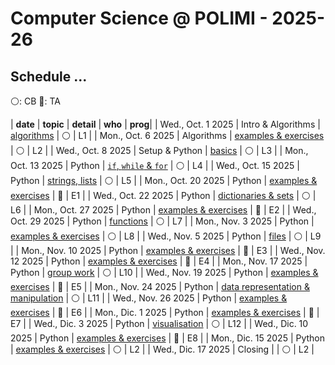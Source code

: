 # Computer Science @ POLIMI - 2025-26

## Schedule ...

:white_circle:: CB
:large_blue_circle:: TA



| **date**           | **topic**                | **detail**            | **who** | **prog**|
| Wed., Oct.  1 2025 | Intro & Algorithms       | [algorithms](./calendario/20251001.md)                    | :white_circle:        | L1    |
| Mon., Oct.  6 2025 | Algorithms               | [examples & exercises](./calendario/20251006.md)          | :white_circle:        | L2    |
| Wed., Oct.  8 2025 | Setup & Python           | [basics](./calendario/20251008.md)                        | :white_circle:        | L3    |
| Mon., Oct. 13 2025 | Python                   | [`if`, `while` & `for`](./calendario/20251013.md)                | :white_circle:        | L4    |
| Wed., Oct. 15 2025 | Python                   | [strings, lists](./calendario/20251015.md)          | :white_circle:        | L5    |
| Mon., Oct. 20 2025 | Python                   | [examples & exercises](./calendario/20251020.md)          | :large_blue_circle:   | E1    |
| Wed., Oct. 22 2025 | Python                   | [dictionaries & sets](./calendario/20251022.md)          | :white_circle:        | L6    |
| Mon., Oct. 27 2025 | Python                   | [examples & exercises](./calendario/20251027.md)          | :large_blue_circle:   | E2    |
| Wed., Oct. 29 2025 | Python                   | [functions](./calendario/20251029.md)          | :white_circle:        | L7    |
| Mon., Nov.  3 2025 | Python                   | [examples & exercises](./calendario/20251103.md)          | :white_circle:        | L8    |
| Wed., Nov.  5 2025 | Python                   | [files](./calendario/20251105.md)          | :white_circle:        | L9    |
| Mon., Nov. 10 2025 | Python                   | [examples & exercises](./calendario/20251110.md)          | :large_blue_circle:   | E3    |
| Wed., Nov. 12 2025 | Python                   | [examples & exercises](./calendario/20251112.md)          | :large_blue_circle:   | E4    |
| Mon., Nov. 17 2025 | Python                   | [group work](./calendario/20251117.md)          | :white_circle:        | L10    |
| Wed., Nov. 19 2025 | Python                   | [examples & exercises](./calendario/20251119.md)          | :large_blue_circle:   | E5    |
| Mon., Nov. 24 2025 | Python                   | [data representation & manipulation](./calendario/20251124.md)          | :white_circle:        | L11    |
| Wed., Nov. 26 2025 | Python                   | [examples & exercises](./calendario/20251126.md)          | :large_blue_circle:   | E6    |
| Mon., Dic.  1 2025 | Python                   | [examples & exercises](./calendario/20251201.md)          | :large_blue_circle:   | E7    |
| Wed., Dic.  3 2025 | Python                   | [visualisation](./calendario/20251203.md)                 | :white_circle:        | L12    |
| Wed., Dic. 10 2025 | Python                   | [examples & exercises](./calendario/20251210.md)          | :large_blue_circle:   | E8    |
| Mon., Dic. 15 2025 | Python                   | [examples & exercises](./calendario/20251215.md)          | :white_circle:        | L2    |
| Wed., Dic. 17 2025 | Closing                  |                                                           | :white_circle:        | L2    |

